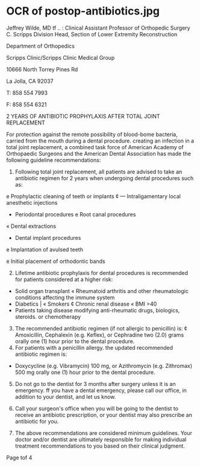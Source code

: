 # OCR of postop-antibiotics.jpg

Jeffrey Wilde, MD tf .. :
Clinical Assistant Professor of Orthopedic Surgery C. Scripps
Division Head, Section of Lower Extremity Reconstruction

Department of Orthopedics

Scripps Clinic/Scripps Clinic Medical Group

10666 North Torrey Pines Rd

La Jolla, CA 92037

T: 858 554 7993

F: 858 554 6321

2 YEARS OF ANTIBIOTIC PROPHYLAXIS AFTER TOTAL JOINT REPLACEMENT

For protection against the remote possibility of blood-bome bacteria, carried from the mouth during a dental procedure.
creating an infection in a total joint replacement, a combined task force of American Academy of Orthopaedic Surgeons
and the American Dental Association has made the following guideline recommendations:

1. Following total joint replacement, all patients are advised to take an antibiotic regimen for 2 years when
undergoing dental procedures such as:

e Prophylactic cleaning of teeth or implants
¢ — Intraligamentary local anesthetic injections
* Periodontal procedures
e Root canal procedures

« Dental extractions

* Dental implant procedures

e Implantation of avulsed teeth

e Initial placement of orthodontic bands

2. Lifetime antibiotic prophylaxis for dental procedures is recommended for patients considered at a higher risk:
* Solid organ transplant
« Rheumatoid arthritis and other rheumatologic conditions affecting the immune system
* Diabetics |
« Smokers
¢ Chronic renal disease
« BMI >40
* Patients taking disease modifying anti-rheumatic drugs, biologics, steroids. or chemotherapy

3. The recommended antibiotic regimen (if not allergic to penicillin) is:
¢ Amoxicillin, Cephalexin (e.g. Keflex), or Cephradine two (2.0) grams orally one (1) hour prior to the dental
procedure.
4. For patients with a penicillin allergy. the updated recommended antibiotic regimen is:

* Doxycycline (e.g. Vibramycin) 100 mg, or Azithromycin (e.g. Zithromax) 500 mg orally one (1) hour prior
to the dental procedure.

5. Do not go to the dentist for 3 months after surgery unless it is an emergency. ff you have a dental emergency,
please call our office, in addition to your dentist, and let us know.

6. Call your surgeon's office when you will be going to the dentist to receive an antibiotic prescription, or your dentist
may also prescribe an antibiotic for you.

7. The above recommendations are considered minimum guidelines. Your doctor and/or dentist are ultimately
responsible for making individual treatment recommendations to you based on their clinical judgment.

Page tof 4

